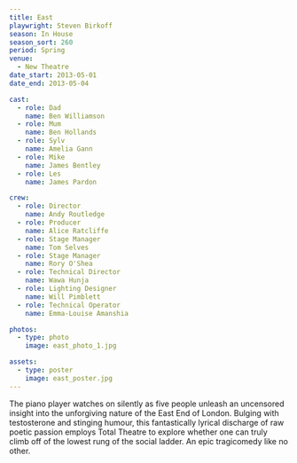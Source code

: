 ```yaml
---
title: East
playwright: Steven Birkoff
season: In House
season_sort: 260
period: Spring
venue:
  - New Theatre
date_start: 2013-05-01
date_end: 2013-05-04

cast:
  - role: Dad
    name: Ben Williamson
  - role: Mum
    name: Ben Hollands
  - role: Sylv
    name: Amelia Gann
  - role: Mike
    name: James Bentley
  - role: Les
    name: James Pardon

crew:
  - role: Director
    name: Andy Routledge
  - role: Producer
    name: Alice Ratcliffe
  - role: Stage Manager
    name: Tom Selves
  - role: Stage Manager
    name: Rory O'Shea
  - role: Technical Director
    name: Wawa Hunja
  - role: Lighting Designer
    name: Will Pimblett
  - role: Technical Operator
    name: Emma-Louise Amanshia

photos:
  - type: photo
    image: east_photo_1.jpg

assets:
  - type: poster
    image: east_poster.jpg
---
```


The piano player watches on silently as five people unleash an uncensored insight into the unforgiving nature of the East End of London. Bulging with testosterone and stinging humour, this fantastically lyrical discharge of raw poetic passion employs Total Theatre to explore whether one can truly climb off of the lowest rung of the social ladder. An epic tragicomedy like no other.

